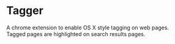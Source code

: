 Tagger
======

A chrome extension to enable OS X style tagging on web pages.  
Tagged pages are highlighted on search results pages.